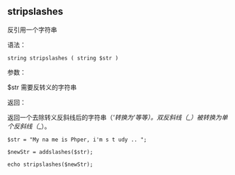 ## stripslashes

反引用一个字符串

语法：

```
string stripslashes ( string $str )
```

参数：

$str 需要反转义的字符串

返回：

返回一个去除转义反斜线后的字符串（_\'_转换为_'_等等）。双反斜线（_\_）被转换为单个反斜线（_\_）。

```
$str = "My na me is Phper, i'm s t udy .. ";

$newStr = addslashes($str);

echo stripslashes($newStr);
```



